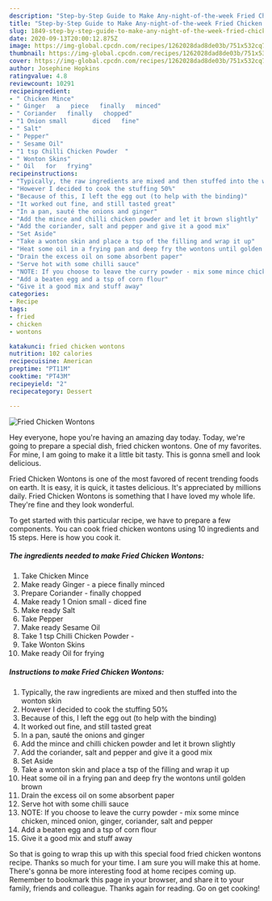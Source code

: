 ```yaml
---
description: "Step-by-Step Guide to Make Any-night-of-the-week Fried Chicken Wontons"
title: "Step-by-Step Guide to Make Any-night-of-the-week Fried Chicken Wontons"
slug: 1849-step-by-step-guide-to-make-any-night-of-the-week-fried-chicken-wontons
date: 2020-09-13T20:00:12.875Z
image: https://img-global.cpcdn.com/recipes/1262028dad8de03b/751x532cq70/fried-chicken-wontons-recipe-main-photo.jpg
thumbnail: https://img-global.cpcdn.com/recipes/1262028dad8de03b/751x532cq70/fried-chicken-wontons-recipe-main-photo.jpg
cover: https://img-global.cpcdn.com/recipes/1262028dad8de03b/751x532cq70/fried-chicken-wontons-recipe-main-photo.jpg
author: Josephine Hopkins
ratingvalue: 4.8
reviewcount: 10291
recipeingredient:
- " Chicken Mince"
- " Ginger   a   piece   finally   minced"
- " Coriander   finally   chopped"
- "1 Onion small       diced   fine"
- " Salt"
- " Pepper"
- " Sesame Oil"
- "1 tsp Chilli Chicken Powder  "
- " Wonton Skins"
- " Oil   for   frying"
recipeinstructions:
- "Typically, the raw ingredients are mixed and then stuffed into the wonton skin"
- "However I decided to cook the stuffing 50%"
- "Because of this, I left the egg out (to help with the binding)"
- "It worked out fine, and still tasted great"
- "In a pan, sauté the onions and ginger"
- "Add the mince and chilli chicken powder and let it brown slightly"
- "Add the coriander, salt and pepper and give it a good mix"
- "Set Aside"
- "Take a wonton skin and place a tsp of the filling and wrap it up"
- "Heat some oil in a frying pan and deep fry the wontons until golden brown"
- "Drain the excess oil on some absorbent paper"
- "Serve hot with some chilli sauce"
- "NOTE: If you choose to leave the curry powder - mix some mince chicken, minced onion, ginger, coriander, salt and pepper"
- "Add a beaten egg and a tsp of corn flour"
- "Give it a good mix and stuff away"
categories:
- Recipe
tags:
- fried
- chicken
- wontons

katakunci: fried chicken wontons 
nutrition: 102 calories
recipecuisine: American
preptime: "PT11M"
cooktime: "PT43M"
recipeyield: "2"
recipecategory: Dessert

---
```



![Fried Chicken Wontons](https://img-global.cpcdn.com/recipes/1262028dad8de03b/751x532cq70/fried-chicken-wontons-recipe-main-photo.jpg)

Hey everyone, hope you're having an amazing day today. Today, we're going to prepare a special dish, fried chicken wontons. One of my favorites. For mine, I am going to make it a little bit tasty. This is gonna smell and look delicious.

Fried Chicken Wontons is one of the most favored of recent trending foods on earth. It is easy, it is quick, it tastes delicious. It's appreciated by millions daily. Fried Chicken Wontons is something that I have loved my whole life. They're fine and they look wonderful.




To get started with this particular recipe, we have to prepare a few components. You can cook fried chicken wontons using 10 ingredients and 15 steps. Here is how you cook it.

<!--inarticleads1-->

##### The ingredients needed to make Fried Chicken Wontons:

1. Take  Chicken Mince
1. Make ready  Ginger -  a   piece   finally   minced
1. Prepare  Coriander -  finally   chopped
1. Make ready 1 Onion small     -  diced   fine
1. Make ready  Salt
1. Take  Pepper
1. Make ready  Sesame Oil
1. Take 1 tsp Chilli Chicken Powder  -
1. Take  Wonton Skins
1. Make ready  Oil   for   frying




<!--inarticleads2-->

##### Instructions to make Fried Chicken Wontons:

1. Typically, the raw ingredients are mixed and then stuffed into the wonton skin
1. However I decided to cook the stuffing 50%
1. Because of this, I left the egg out (to help with the binding)
1. It worked out fine, and still tasted great
1. In a pan, sauté the onions and ginger
1. Add the mince and chilli chicken powder and let it brown slightly
1. Add the coriander, salt and pepper and give it a good mix
1. Set Aside
1. Take a wonton skin and place a tsp of the filling and wrap it up
1. Heat some oil in a frying pan and deep fry the wontons until golden brown
1. Drain the excess oil on some absorbent paper
1. Serve hot with some chilli sauce
1. NOTE: If you choose to leave the curry powder - mix some mince chicken, minced onion, ginger, coriander, salt and pepper
1. Add a beaten egg and a tsp of corn flour
1. Give it a good mix and stuff away




So that is going to wrap this up with this special food fried chicken wontons recipe. Thanks so much for your time. I am sure you will make this at home. There's gonna be more interesting food at home recipes coming up. Remember to bookmark this page in your browser, and share it to your family, friends and colleague. Thanks again for reading. Go on get cooking!
